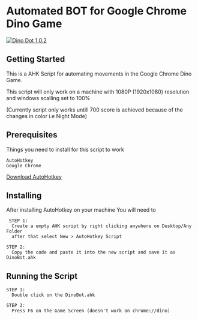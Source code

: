 # Automated BOT for Google Chrome Dino Game
<a href="https://i.giphy.com/media/RJwzJNDkZHofxB02CV/source"><img src="https://i.giphy.com/media/RJwzJNDkZHofxB02CV/source.gif" title="Dino Dot 1.0.2"/></a>

## Getting Started
This is a AHK Script for automating movements in the Google Chrome Dino Game. 

This script will only work on a machine with 1080P (1920x1080) resolution and windows scalling set to 100%

(Currently script only works untill 700 score is achieved because of the changes in color i.e Night Mode)
## Prerequisites
Things you need to install for this script to work
```
AutoHotkey
Google Chrome
```
[Download AutoHotkey](https://www.autohotkey.com/download/ahk-install.exe)
## Installing

After installing AutoHotkey on your machine 
You will need to
```
 STEP 1:
  Create a empty AHK script by right clicking anywhere on Desktop/Any Folder 
  after that select New > AutoHotkey Script

STEP 2:
  Copy the code and paste it into the new script and save it as DinoBot.ahk
```

## Running the Script
```
STEP 1:
  Double click on the DinoBot.ahk 
 
STEP 2:
  Press F6 on the Game Screen (doesn't work on chrome://dino)
  ```


